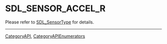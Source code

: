 # SDL_SENSOR_ACCEL_R

Please refer to [SDL_SensorType](SDL_SensorType) for details.

----
[CategoryAPI](CategoryAPI), [CategoryAPIEnumerators](CategoryAPIEnumerators)

